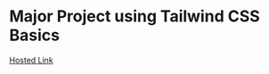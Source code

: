 # Major Project using Tailwind CSS Basics 
[Hosted Link](https://enchanting-conkies-e91eb5.netlify.app/)
